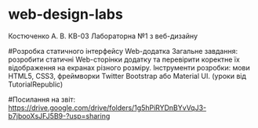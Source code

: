 # web-design-labs

Костюченко А. В. КВ-03 
Лабораторна №1 з веб-дизайну

#Розробка статичного інтерфейсу Web-додатка
Загальне завдання: розробити статичні Web-сторінки додатку та перевірити коректне їх відображення на екранах різного розміру.
Інструменти розробки: мови HTML5, CSS3, фреймворки Twitter Bootstrap або Material UI. (уроки від TutorialRepublic)

#Посилання на звіт:
https://drive.google.com/drive/folders/1g5hPiRYDnBYvVqJ3-b7jbooXsJFJ5B9-?usp=sharing